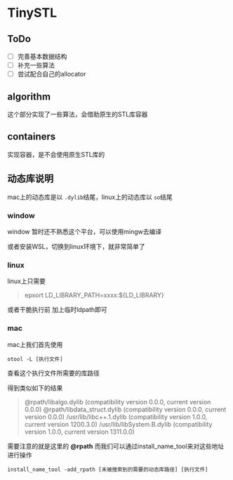 # TinySTL

## ToDo

* [ ] 完善基本数据结构
* [ ] 补充一些算法
* [ ] 尝试配合自己的allocator

## algorithm

这个部分实现了一些算法，会借助原生的STL库容器

## containers

实现容器，是不会使用原生STL库的

## 动态库说明

mac上的动态库是以 `.dylib`结尾，linux上的动态库以 `so`结尾

### window

window 暂时还不熟悉这个平台，可以使用mingw去编译

或者安装WSL，切换到linux环境下，就非常简单了

### linux

linux上只需要

> epxort LD_LIBRARY_PATH=xxxx:${LD_LIBRARY}

或者干脆执行前 加上临时ldpath即可

### mac

mac上我们首先使用

```
otool -L [执行文件]
```

查看这个执行文件所需要的库路径

得到类似如下的结果

> @rpath/libalgo.dylib (compatibility version 0.0.0, current version 0.0.0)
> @rpath/libdata_struct.dylib (compatibility version 0.0.0, current version 0.0.0)
> /usr/lib/libc++.1.dylib (compatibility version 1.0.0, current version 1200.3.0)
> /usr/lib/libSystem.B.dylib (compatibility version 1.0.0, current version 1311.0.0)

需要注意的就是这里的 **@rpath**
而我们可以通过install_name_tool来对这些地址进行操作

```
install_name_tool -add_rpath [未被搜索到的需要的动态库路径] [执行文件]
```
